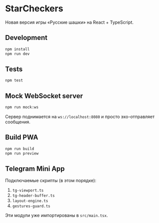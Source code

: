 # StarCheckers

Новая версия игры «Русские шашки» на React + TypeScript.

## Development
```bash
npm install
npm run dev
```

## Tests
```bash
npm test
```

## Mock WebSocket server
```bash
npm run mock:ws
```
Сервер поднимается на `ws://localhost:8080` и просто эхо-отправляет сообщения.

## Build PWA
```bash
npm run build
npm run preview
```

## Telegram Mini App
Подключаемые скрипты (в этом порядке):
1. `tg-viewport.ts`
2. `tg-header-buffer.ts`
3. `layout-engine.ts`
4. `gestures-guard.ts`

Эти модули уже импортированы в `src/main.tsx`.
